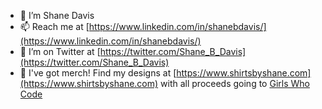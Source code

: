 - 🔭 I’m Shane Davis
- 📫 Reach me at [https://www.linkedin.com/in/shanebdavis/](https://www.linkedin.com/in/shanebdavis/)
- 🤔 I’m on Twitter at [https://twitter.com/Shane_B_Davis](https://twitter.com/Shane_B_Davis)
- 👕 I've got merch! Find my designs at [https://www.shirtsbyshane.com](https://www.shirtsbyshane.com) with all proceeds going to [Girls Who Code](https://www.girlswhocode.com)
